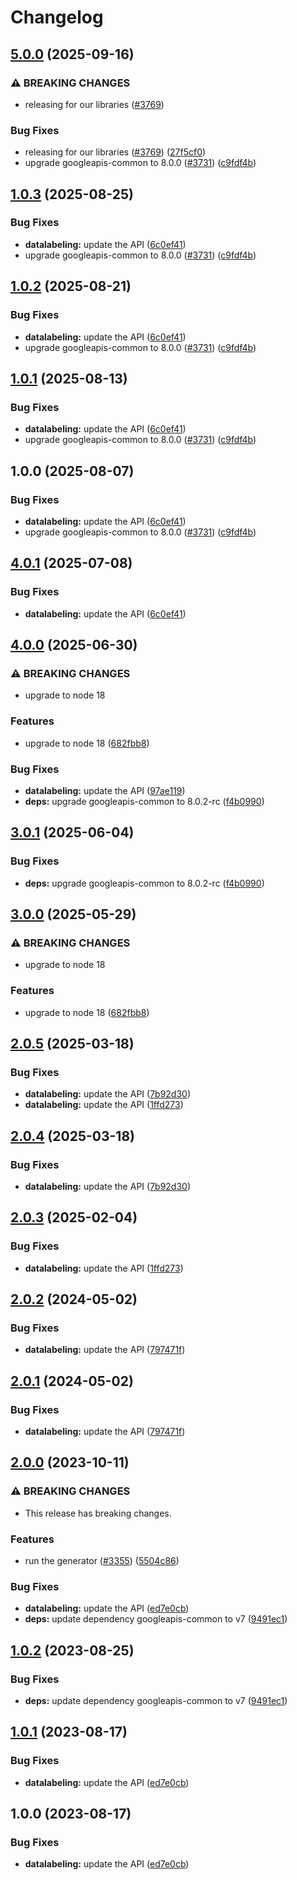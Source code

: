 # Changelog

## [5.0.0](https://github.com/googleapis/google-api-nodejs-client/compare/datalabeling-v4.0.1...datalabeling-v5.0.0) (2025-09-16)


### ⚠ BREAKING CHANGES

* releasing for our libraries ([#3769](https://github.com/googleapis/google-api-nodejs-client/issues/3769))

### Bug Fixes

* releasing for our libraries ([#3769](https://github.com/googleapis/google-api-nodejs-client/issues/3769)) ([27f5cf0](https://github.com/googleapis/google-api-nodejs-client/commit/27f5cf0a0190a5e8e8bf970f7a7cf77c409f093e))
* upgrade googleapis-common to 8.0.0  ([#3731](https://github.com/googleapis/google-api-nodejs-client/issues/3731)) ([c9fdf4b](https://github.com/googleapis/google-api-nodejs-client/commit/c9fdf4b34d6c9bcf608eee35dd281d4680be9797))

## [1.0.3](https://github.com/googleapis/google-api-nodejs-client/compare/datalabeling-v1.0.2...datalabeling-v1.0.3) (2025-08-25)


### Bug Fixes

* **datalabeling:** update the API ([6c0ef41](https://github.com/googleapis/google-api-nodejs-client/commit/6c0ef4175d442305ef755c00dbb0c5a3714ad05f))
* upgrade googleapis-common to 8.0.0  ([#3731](https://github.com/googleapis/google-api-nodejs-client/issues/3731)) ([c9fdf4b](https://github.com/googleapis/google-api-nodejs-client/commit/c9fdf4b34d6c9bcf608eee35dd281d4680be9797))

## [1.0.2](https://github.com/googleapis/google-api-nodejs-client/compare/datalabeling-v1.0.1...datalabeling-v1.0.2) (2025-08-21)


### Bug Fixes

* **datalabeling:** update the API ([6c0ef41](https://github.com/googleapis/google-api-nodejs-client/commit/6c0ef4175d442305ef755c00dbb0c5a3714ad05f))
* upgrade googleapis-common to 8.0.0  ([#3731](https://github.com/googleapis/google-api-nodejs-client/issues/3731)) ([c9fdf4b](https://github.com/googleapis/google-api-nodejs-client/commit/c9fdf4b34d6c9bcf608eee35dd281d4680be9797))

## [1.0.1](https://github.com/googleapis/google-api-nodejs-client/compare/datalabeling-v1.0.0...datalabeling-v1.0.1) (2025-08-13)


### Bug Fixes

* **datalabeling:** update the API ([6c0ef41](https://github.com/googleapis/google-api-nodejs-client/commit/6c0ef4175d442305ef755c00dbb0c5a3714ad05f))
* upgrade googleapis-common to 8.0.0  ([#3731](https://github.com/googleapis/google-api-nodejs-client/issues/3731)) ([c9fdf4b](https://github.com/googleapis/google-api-nodejs-client/commit/c9fdf4b34d6c9bcf608eee35dd281d4680be9797))

## 1.0.0 (2025-08-07)


### Bug Fixes

* **datalabeling:** update the API ([6c0ef41](https://github.com/googleapis/google-api-nodejs-client/commit/6c0ef4175d442305ef755c00dbb0c5a3714ad05f))
* upgrade googleapis-common to 8.0.0  ([#3731](https://github.com/googleapis/google-api-nodejs-client/issues/3731)) ([c9fdf4b](https://github.com/googleapis/google-api-nodejs-client/commit/c9fdf4b34d6c9bcf608eee35dd281d4680be9797))

## [4.0.1](https://github.com/googleapis/google-api-nodejs-client/compare/datalabeling-v4.0.0...datalabeling-v4.0.1) (2025-07-08)


### Bug Fixes

* **datalabeling:** update the API ([6c0ef41](https://github.com/googleapis/google-api-nodejs-client/commit/6c0ef4175d442305ef755c00dbb0c5a3714ad05f))

## [4.0.0](https://github.com/googleapis/google-api-nodejs-client/compare/datalabeling-v3.0.1...datalabeling-v4.0.0) (2025-06-30)


### ⚠ BREAKING CHANGES

* upgrade to node 18

### Features

* upgrade to node 18 ([682fbb8](https://github.com/googleapis/google-api-nodejs-client/commit/682fbb869189ae92b3e9a194d37d0548af0c1f92))


### Bug Fixes

* **datalabeling:** update the API ([97ae119](https://github.com/googleapis/google-api-nodejs-client/commit/97ae119af86a80c3eacd389cb01cc3ae00b1abc7))
* **deps:** upgrade googleapis-common to 8.0.2-rc ([f4b0990](https://github.com/googleapis/google-api-nodejs-client/commit/f4b099071040cfbcfe4a2e7d487d45ee93b369e0))

## [3.0.1](https://github.com/googleapis/google-api-nodejs-client/compare/datalabeling-v3.0.0...datalabeling-v3.0.1) (2025-06-04)


### Bug Fixes

* **deps:** upgrade googleapis-common to 8.0.2-rc ([f4b0990](https://github.com/googleapis/google-api-nodejs-client/commit/f4b099071040cfbcfe4a2e7d487d45ee93b369e0))

## [3.0.0](https://github.com/googleapis/google-api-nodejs-client/compare/datalabeling-v2.0.5...datalabeling-v3.0.0) (2025-05-29)


### ⚠ BREAKING CHANGES

* upgrade to node 18

### Features

* upgrade to node 18 ([682fbb8](https://github.com/googleapis/google-api-nodejs-client/commit/682fbb869189ae92b3e9a194d37d0548af0c1f92))

## [2.0.5](https://github.com/googleapis/google-api-nodejs-client/compare/datalabeling-v2.0.4...datalabeling-v2.0.5) (2025-03-18)


### Bug Fixes

* **datalabeling:** update the API ([7b92d30](https://github.com/googleapis/google-api-nodejs-client/commit/7b92d30c9cdb21331c0b9a1ef6b7818513e9496e))
* **datalabeling:** update the API ([1ffd273](https://github.com/googleapis/google-api-nodejs-client/commit/1ffd273dcfd67a7243e947e1dc03f4d0bd40da51))

## [2.0.4](https://github.com/googleapis/google-api-nodejs-client/compare/datalabeling-v2.0.3...datalabeling-v2.0.4) (2025-03-18)


### Bug Fixes

* **datalabeling:** update the API ([7b92d30](https://github.com/googleapis/google-api-nodejs-client/commit/7b92d30c9cdb21331c0b9a1ef6b7818513e9496e))

## [2.0.3](https://github.com/googleapis/google-api-nodejs-client/compare/datalabeling-v2.0.2...datalabeling-v2.0.3) (2025-02-04)


### Bug Fixes

* **datalabeling:** update the API ([1ffd273](https://github.com/googleapis/google-api-nodejs-client/commit/1ffd273dcfd67a7243e947e1dc03f4d0bd40da51))

## [2.0.2](https://github.com/googleapis/google-api-nodejs-client/compare/datalabeling-v2.0.1...datalabeling-v2.0.2) (2024-05-02)


### Bug Fixes

* **datalabeling:** update the API ([797471f](https://github.com/googleapis/google-api-nodejs-client/commit/797471fb5f97302a1ab7f50587298aee650bf372))

## [2.0.1](https://github.com/googleapis/google-api-nodejs-client/compare/datalabeling-v2.0.0...datalabeling-v2.0.1) (2024-05-02)


### Bug Fixes

* **datalabeling:** update the API ([797471f](https://github.com/googleapis/google-api-nodejs-client/commit/797471fb5f97302a1ab7f50587298aee650bf372))

## [2.0.0](https://github.com/googleapis/google-api-nodejs-client/compare/datalabeling-v1.0.2...datalabeling-v2.0.0) (2023-10-11)


### ⚠ BREAKING CHANGES

* This release has breaking changes.

### Features

* run the generator ([#3355](https://github.com/googleapis/google-api-nodejs-client/issues/3355)) ([5504c86](https://github.com/googleapis/google-api-nodejs-client/commit/5504c86fd61740886047320e2ed70f02a164acd7))


### Bug Fixes

* **datalabeling:** update the API ([ed7e0cb](https://github.com/googleapis/google-api-nodejs-client/commit/ed7e0cb9897694b89002450c00cab93fcf479fc6))
* **deps:** update dependency googleapis-common to v7 ([9491ec1](https://github.com/googleapis/google-api-nodejs-client/commit/9491ec1cdc3c413e7d73edcfcd59cf5c28a7c855))

## [1.0.2](https://github.com/googleapis/google-api-nodejs-client/compare/datalabeling-v1.0.1...datalabeling-v1.0.2) (2023-08-25)


### Bug Fixes

* **deps:** update dependency googleapis-common to v7 ([9491ec1](https://github.com/googleapis/google-api-nodejs-client/commit/9491ec1cdc3c413e7d73edcfcd59cf5c28a7c855))

## [1.0.1](https://github.com/googleapis/google-api-nodejs-client/compare/datalabeling-v1.0.0...datalabeling-v1.0.1) (2023-08-17)


### Bug Fixes

* **datalabeling:** update the API ([ed7e0cb](https://github.com/googleapis/google-api-nodejs-client/commit/ed7e0cb9897694b89002450c00cab93fcf479fc6))

## 1.0.0 (2023-08-17)


### Bug Fixes

* **datalabeling:** update the API ([ed7e0cb](https://github.com/googleapis/google-api-nodejs-client/commit/ed7e0cb9897694b89002450c00cab93fcf479fc6))
